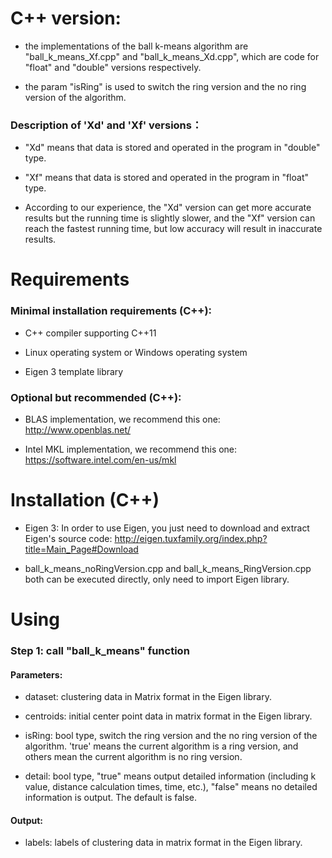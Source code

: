 # C++ version:

* the implementations of the ball k-means algorithm are "ball_k_means_Xf.cpp" and "ball_k_means_Xd.cpp", which are code for "float" and "double" versions respectively.

* the param "isRing" is used to switch the ring version and the no ring version of the algorithm.

### Description of 'Xd' and 'Xf' versions：

* "Xd" means that data is stored and operated in the program in "double" type.

* "Xf" means that data is stored and operated in the program in "float" type.

* According to our experience, the "Xd" version can get more accurate results but the running time is slightly slower, and the "Xf" version can reach the fastest running time, but low accuracy will result in inaccurate results.

# Requirements

### Minimal installation requirements (C++):

* C++ compiler supporting C++11
  
* Linux operating system or Windows operating system

* Eigen 3 template library

### Optional but recommended (C++):

* BLAS implementation, we recommend this one: http://www.openblas.net/
  
* Intel MKL implementation, we recommend this one: https://software.intel.com/en-us/mkl

# Installation (C++)

* Eigen 3: In order to use Eigen, you just need to download and extract Eigen's source code: http://eigen.tuxfamily.org/index.php?title=Main_Page#Download

* ball_k_means_noRingVersion.cpp and ball_k_means_RingVersion.cpp both can be executed directly, only need to import Eigen library.

# Using

### Step 1: call "ball_k_means" function

#### Parameters: 

* dataset: clustering data in Matrix format in the Eigen library.

* centroids: initial center point data in matrix format in the Eigen library.

* isRing: bool type, switch the ring version and the no ring version of the algorithm. 'true' means the current algorithm is a ring version, and others mean the current algorithm is no ring version.

* detail: bool type, "true" means output detailed information (including k value, distance calculation times, time, etc.), "false" means no detailed information is output. The default is false.

#### Output: 

* labels: labels of clustering data in matrix format in the Eigen library.

